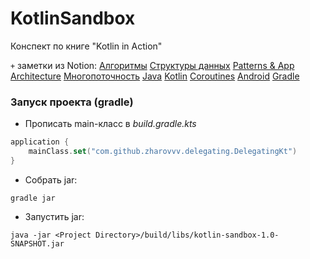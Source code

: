 # KotlinSandbox

Конспект по книге "Kotlin in Action"

`+` заметки из Notion:
[Алгоритмы](notion/algorithms.md)
[Структуры данных](notion/data_structures.md)
[Patterns & App Architecture](notion/patterns_and_app_architecture.md)
[Многопоточность](notion/multithreading.md)
[Java](notion/java.md)
[Kotlin](notion/kotlin.md)
[Coroutines](notion/coroutines.md)
[Android](notion/android.md)
[Gradle](notion/gradle.md)

### Запуск проекта (gradle)

* Прописать main-класс в _build.gradle.kts_

```kotlin
application {
    mainClass.set("com.github.zharovvv.delegating.DelegatingKt")
}
```

* Собрать jar:

```
gradle jar
```

* Запустить jar:

```
java -jar <Project Directory>/build/libs/kotlin-sandbox-1.0-SNAPSHOT.jar
```
